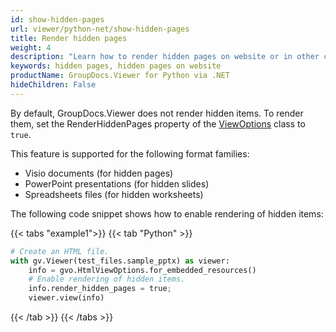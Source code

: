 ```yaml
---
id: show-hidden-pages
url: viewer/python-net/show-hidden-pages
title: Render hidden pages
weight: 4
description: "Learn how to render hidden pages on website or in other c# applications with GroupDocs.Viewer for Python via .NET"
keywords: hidden pages, hidden pages on website
productName: GroupDocs.Viewer for Python via .NET
hideChildren: False
---
```

By default, GroupDocs.Viewer does not render hidden items. To render them, set the RenderHiddenPages property of the [ViewOptions](https://reference.groupdocs.com/viewer/python-net/groupdocs.viewer.options/viewoptions/) class to `true`.

This feature is supported for the following format families:

* Visio documents (for hidden pages)
* PowerPoint presentations (for hidden slides)
* Spreadsheets files (for hidden worksheets)

The following code snippet shows how to enable rendering of hidden items:

{{< tabs "example1">}}
{{< tab "Python" >}}
```python
# Create an HTML file.
with gv.Viewer(test_files.sample_pptx) as viewer:
    info = gvo.HtmlViewOptions.for_embedded_resources()
    # Enable rendering of hidden items.
    info.render_hidden_pages = true;
    viewer.view(info)
```
{{< /tab >}}
{{< /tabs >}}